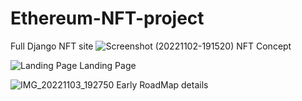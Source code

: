 # Ethereum-NFT-project
Full Django NFT site
![Screenshot (20221102-191520)](https://user-images.githubusercontent.com/86185353/199806726-7a32dee1-3479-47e9-95ab-6eec9e3475c0.jpg) NFT Concept

![Landing Page](https://user-images.githubusercontent.com/86185353/199807356-eccc52a2-2a1a-45bd-a205-13797ffd4b53.jpg) Landing Page

![IMG_20221103_192750](https://user-images.githubusercontent.com/86185353/199809178-60666216-7241-4b8c-b93f-47abc3bbe06f.jpg) Early RoadMap details
